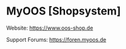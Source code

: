 MyOOS [Shopsystem]
===============================

Website: https://www.oos-shop.de

Support Forums: https://foren.myoos.de